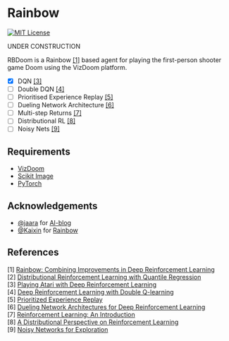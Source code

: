 Rainbow
=======
[![MIT License](https://img.shields.io/badge/license-MIT-blue.svg)](LICENSE.md)

UNDER CONSTRUCTION

RBDoom is a Rainbow [[1]](#references) based agent for playing the first-person shooter game Doom using the VizDoom platform.

- [x] DQN [[3]](#references)
- [ ] Double DQN [[4]](#references)
- [ ] Prioritised Experience Replay [[5]](#references)
- [ ] Dueling Network Architecture [[6]](#references)
- [ ] Multi-step Returns [[7]](#references)
- [ ] Distributional RL [[8]](#references)
- [ ] Noisy Nets [[9]](#references)

Requirements
------------

- [VizDoom](http://vizdoom.cs.put.edu.pl/)
- [Scikit Image](http://scikit-image.org/docs/dev/api/skimage.html)
- [PyTorch](http://pytorch.org/)

Acknowledgements
----------------

- [@jaara](https://github.com/jaara) for [AI-blog](https://github.com/jaara/AI-blog)
- [@Kaixin](https://github.com/Kaixhin) for [Rainbow](https://github.com/Kaixhin/Rainbow)

References
----------

[1] [Rainbow: Combining Improvements in Deep Reinforcement Learning](https://arxiv.org/abs/1710.02298)  
[2] [Distributional Reinforcement Learning with Quantile Regression](https://arxiv.org/abs/1710.10044)  
[3] [Playing Atari with Deep Reinforcement Learning](http://arxiv.org/abs/1312.5602)  
[4] [Deep Reinforcement Learning with Double Q-learning](http://arxiv.org/abs/1509.06461)  
[5] [Prioritized Experience Replay](http://arxiv.org/abs/1511.05952)  
[6] [Dueling Network Architectures for Deep Reinforcement Learning](http://arxiv.org/abs/1511.06581)  
[7] [Reinforcement Learning: An Introduction](http://www.incompleteideas.net/sutton/book/ebook/the-book.html)  
[8] [A Distributional Perspective on Reinforcement Learning](https://arxiv.org/abs/1707.06887)  
[9] [Noisy Networks for Exploration](https://arxiv.org/abs/1706.10295)  
